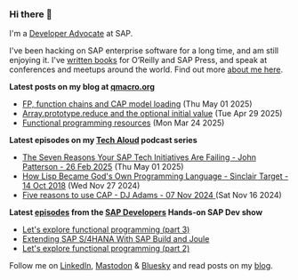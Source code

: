 
### Hi there 👋

I'm a [Developer Advocate](https://developers.sap.com/developer-advocates.html) at SAP.

I've been hacking on SAP enterprise software for a long time, and am still enjoying it. I've [written books](https://qmacro.org/about/#writing-and-talks) for O’Reilly and SAP Press, and speak at conferences and meetups around the world. Find out more [about me here](https://qmacro.org/about).

**Latest posts on my blog at [qmacro.org](https://qmacro.org/blog/)**
- [FP, function chains and CAP model loading](https://qmacro.org/blog/posts/2025/05/01/fp-function-chains-and-cap-model-loading/) (Thu May 01 2025)
- [Array.prototype.reduce and the optional initial value](https://qmacro.org/blog/posts/2025/04/29/array.prototype.reduce-and-the-optional-initial-value/) (Tue Apr 29 2025)
- [Functional programming resources](https://qmacro.org/blog/posts/2025/03/24/functional-programming-resources/) (Mon Mar 24 2025)

**Latest episodes on my [Tech Aloud](https://anchor.fm/tech-aloud) podcast series**
- [The Seven Reasons Your SAP Tech Initiatives Are Failing - John Patterson - 26 Feb 2025](https://podcasters.spotify.com/pod/show/tech-aloud/episodes/The-Seven-Reasons-Your-SAP-Tech-Initiatives-Are-Failing---John-Patterson---26-Feb-2025-e32876f) (Thu May 01 2025)
- [How Lisp Became God&#x27;s Own Programming Language - Sinclair Target - 14 Oct 2018](https://podcasters.spotify.com/pod/show/tech-aloud/episodes/How-Lisp-Became-Gods-Own-Programming-Language---Sinclair-Target---14-Oct-2018-e2rip0q) (Wed Nov 27 2024)
- [Five reasons to use CAP - DJ Adams - 07 Nov 2024 ](https://podcasters.spotify.com/pod/show/tech-aloud/episodes/Five-reasons-to-use-CAP---DJ-Adams---07-Nov-2024-e2r2lth) (Sat Nov 16 2024)

**Latest [episodes](https://www.youtube.com/playlist?list=PL6RpkC85SLQABOpzhd7WI-hMpy99PxUo0) from the [SAP Developers](https://www.youtube.com/user/sapdevs) Hands-on SAP Dev show**
- [Let&#x27;s explore functional programming (part 3)](https://www.youtube.com/watch?v&#x3D;zVyxUWAnM2c)
- [Extending SAP S/4HANA With SAP Build and Joule](https://www.youtube.com/watch?v&#x3D;l0xvVxkFv3Y)
- [Let&#x27;s explore functional programming (part 2)](https://www.youtube.com/watch?v&#x3D;4XLCRF1Cc9w)

Follow me on [LinkedIn](https://www.linkedin.com/in/djadams/), [Mastodon](https://hachyderm.io/@qmacro) &amp; [Bluesky](https://bsky.app/profile/qmacro.bsky.social) and read posts on my [blog](https://qmacro.org/blog/).

